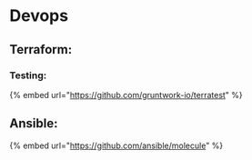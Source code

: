 # Devops

## Terraform:

### Testing:

{% embed url="https://github.com/gruntwork-io/terratest" %}

## Ansible:

{% embed url="https://github.com/ansible/molecule" %}



